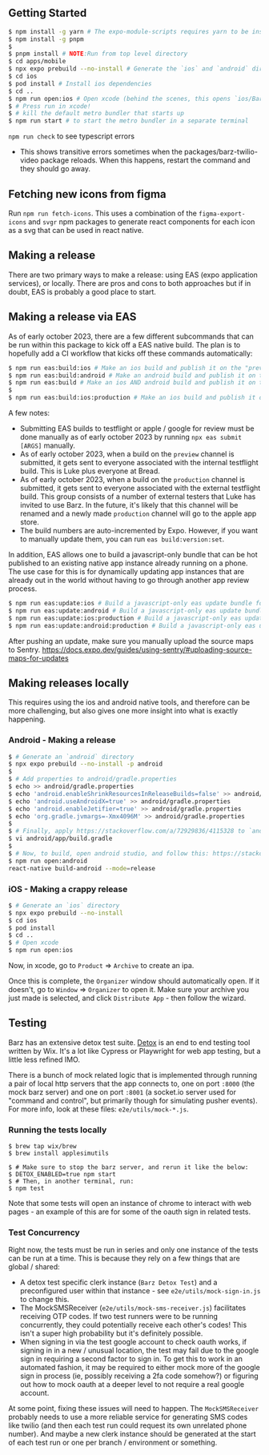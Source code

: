 ## Getting Started

```bash
$ npm install -g yarn # The expo-module-scripts requires yarn to be installed for it to work... ??
$ npm install -g pnpm
$
$ pnpm install # NOTE:Run from top level directory
$ cd apps/mobile
$ npx expo prebuild --no-install # Generate the `ios` and `android` directories
$ cd ios
$ pod install # Install ios dependencies
$ cd ..
$ npm run open:ios # Open xcode (behind the scenes, this opens `ios/BarzRapBattle.xcworkspace`)
$ # Press run in xcode!
$ # kill the default metro bundler that starts up
$ npm run start # to start the metro bundler in a separate terminal
```

`npm run check` to see typescript errors

- This shows transitive errors sometimes when the packages/barz-twilio-video package reloads. When
  this happens, restart the command and they should go away.

## Fetching new icons from figma

Run `npm run fetch-icons`. This uses a combination of the `figma-export-icons` and `svgr` npm
packages to generate react components for each icon as a svg that can be used in react native.

## Making a release

There are two primary ways to make a release: using EAS (expo application services), or locally.
There are pros and cons to both approaches but if in doubt, EAS is probably a good place to start.

## Making a release via EAS

As of early october 2023, there are a few different subcommands that can be run within this package
to kick off a EAS native build. The plan is to hopefully add a CI workflow that kicks off these
commands automatically:

```bash
$ npm run eas:build:ios # Make an ios build and publish it on the "preview" channel
$ npm run eas:build:android # Make an android build and publish it on the "preview" channel
$ npm run eas:build # Make an ios AND android build and publish it on the "preview" channel
$
$ npm run eas:build:ios:production # Make an ios build and publish it on the "production" channel
```

A few notes:

- Submitting EAS builds to testflight or apple / google for review must be done manually as of early
  october 2023 by running `npx eas submit [ARGS]` manually.
- As of early october 2023, when a build on the `preview` channel is submitted, it gets sent to
  everyone associated with the internal testflight build. This is Luke plus everyone at Bread.
- As of early october 2023, when a build on the `production` channel is submitted, it gets sent to
  everyone associated with the external testflight build. This group consists of a number of
  external testers that Luke has invited to use Barz. In the future, it's likely that this channel
  will be renamed and a newly made `production` channel will go to the apple app store.
- The build numbers are auto-incremented by Expo. However, if you want to manually update them,
  you can run `eas build:version:set`.

In addition, EAS allows one to build a javascript-only bundle that can be hot published to an
existing native app instance already running on a phone. The use case for this is for dynamically
updating app instances that are already out in the world without having to go through another app
review process.

```bash
$ npm run eas:update:ios # Build a javascript-only eas update bundle for ios and publish it to the "preview" channel
$ npm run eas:update:android # Build a javascript-only eas update bundle for android and publish it to the "preview" channel
$ npm run eas:update:ios:production # Build a javascript-only eas update bundle for ios and publish it to the "production" channel
$ npm run eas:update:android:production # Build a javascript-only eas update bundle for android and publish it to the "production" channel
```

After pushing an update, make sure you manually upload the source maps to Sentry.
https://docs.expo.dev/guides/using-sentry/#uploading-source-maps-for-updates

## Making releases locally

This requires using the ios and android native tools, and therefore can be more challenging, but
also gives one more insight into what is exactly happening.

### Android - Making a release

```bash
$ # Generate an `android` directory
$ npx expo prebuild --no-install -p android
$
$ # Add properties to android/gradle.properties
$ echo >> android/gradle.properties
$ echo 'android.enableShrinkResourcesInReleaseBuilds=false' >> android/gradle.properties
$ echo 'android.useAndroidX=true' >> android/gradle.properties
$ echo 'android.enableJetifier=true' >> android/gradle.properties
$ echo 'org.gradle.jvmargs=-Xmx4096M' >> android/gradle.properties
$
$ # Finally, apply https://stackoverflow.com/a/72929836/4115328 to `android/app.build.gradle`
$ vi android/app/build.gradle
$
$ # Now, to build, open android studio, and follow this: https://stackoverflow.com/questions/19619753/how-to-build-a-release-apk-in-android-studio
$ npm run open:android
react-native build-android --mode=release
```

### iOS - Making a crappy release

```bash
$ # Generate an `ios` directory
$ npx expo prebuild --no-install
$ cd ios
$ pod install
$ cd ..
$ # Open xcode
$ npm run open:ios
```

Now, in xcode, go to `Product` => `Archive` to create an ipa.

Once this is complete, the `Organizer` window should automatically open. If it doesn't, go to
`Window` => `Organizer` to open it. Make sure your archive you just made is selected, and click
`Distribute App` - then follow the wizard.

## Testing

Barz has an extensive detox test suite. [Detox](https://github.com/wix/Detox) is an end to end
testing tool written by Wix. It's a lot like Cypress or Playwright for web app testing, but a little
less refined IMO.

There is a bunch of mock related logic that is implemented through running a pair of local http
servers that the app connects to, one on port `:8000` (the mock barz server) and one on port `:8001`
(a socket.io server used for "command and control", but primarily though for simulating pusher
events). For more info, look at these files: `e2e/utils/mock-*.js`.

### Running the tests locally

```
$ brew tap wix/brew
$ brew install applesimutils

$ # Make sure to stop the barz server, and rerun it like the below:
$ DETOX_ENABLED=true npm start
$ # Then, in another terminal, run:
$ npm test
```

Note that some tests will open an instance of chrome to interact with web pages - an example of this
are for some of the oauth sign in related tests.

### Test Concurrency

Right now, the tests must be run in series and only one instance of the tests can be run at a
time. This is because they rely on a few things that are global / shared:

- A detox test specific clerk instance (`Barz Detox Test`) and a preconfigured user within that
  instance - see `e2e/utils/mock-sign-in.js` to change this.
- The MockSMSReceiver (`e2e/utils/mock-sms-receiver.js`) facilitates receiving OTP codes. If two
  test runners were to be running concurrently, they could potentially receive each other's codes!
  This isn't a super high probability but it's definitely possible.
- When signing in via the test google account to check oauth works, if signing in in a new / unusual
  location, the test may fail due to the google sign in requiring a second factor to sign in. To get
  this to work in an automated fashion, it may be required to either mock more of the google sign in
  process (ie, possibly receiving a 2fa code somehow?) or figuring out how to mock oauth at a deeper
  level to not require a real google account.

At some point, fixing these issues will need to happen. The `MockSMSReceiver` probably needs to use
a more reliable service for generating SMS codes like twilio (and then each test run could request its
own unrelated phone number). And maybe a new clerk instance should be generated at the start of each
test run or one per branch / environment or something.
